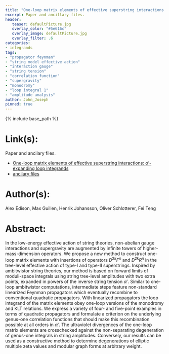 ```yaml
---
title: "One-loop matrix elements of effective superstring interactions: $α'$-expanding loop integrands"
excerpt: Paper and ancillary files.
header:
   teaser: defaultPicture.jpg
   overlay_color: "#5e616c"
   overlay_image: defaultPicture.jpg
   overlay_filter: .6
categories:
- integrands
tags:
- "propagator feynman"
- "string model effective action"
- "interaction gauge"
- "string tension"
- "correlation function"
- "supergravity"
- "monodromy"
- "loop integral 1"
- "amplitude analysis"
author: John_Joseph
pinned: true
---
```

{% include base_path %}

# Link(s):
Paper and ancilary files.
  * [One-loop matrix elements of effective superstring interactions: $α'$-expanding loop integrands](https://arxiv.org/abs/2107.08009)
  * [ancilary files](https://arxiv.org/src/2107.08009/anc)

# Author(s):
Alex Edison, Max Guillen, Henrik Johansson, Oliver Schlotterer, Fei Teng

# Abstract:
In the low-energy effective action of string theories, non-abelian gauge interactions and supergravity are augmented by infinite towers of higher-mass-dimension operators. We propose a new method to construct one-loop matrix elements with insertions of operators $D^{2k} F^n$ and $D^{2k} R^n$ in the tree-level effective action of type-I and type-II superstrings. Inspired by ambitwistor string theories, our method is based on forward limits of moduli-space integrals using string tree-level amplitudes with two extra points, expanded in powers of the inverse string tension $\alpha'$. Similar to one-loop ambitwistor computations, intermediate steps feature non-standard linearized Feynman propagators which eventually recombine to conventional quadratic propagators. With linearized propagators the loop integrand of the matrix elements obey one-loop versions of the monodromy and KLT relations. We express a variety of four- and five-point examples in terms of quadratic propagators and formulate a criterion on the underlying genus-one correlation functions that should make this recombination possible at all orders in $\alpha'$. The ultraviolet divergences of the one-loop matrix elements are crosschecked against the non-separating degeneration of genus-one integrals in string amplitudes. Conversely, our results can be used as a constructive method to determine degenerations of elliptic multiple zeta values and modular graph forms at arbitrary weight.